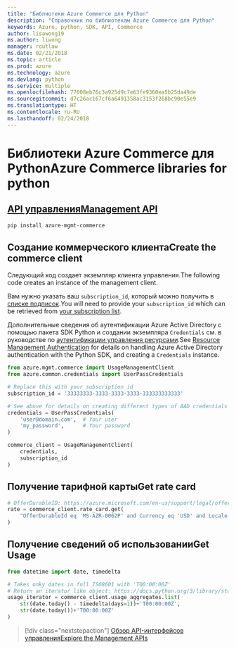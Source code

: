 ```yaml
---
title: "Библиотеки Azure Commerce для Python"
description: "Справочник по библиотекам Azure Commerce для Python"
keywords: Azure, python, SDK, API, Commerce
author: lisawong19
ms.author: liwong
manager: routlaw
ms.date: 02/21/2018
ms.topic: article
ms.prod: azure
ms.technology: azure
ms.devlang: python
ms.service: multiple
ms.openlocfilehash: 77008eb76c3a925d9c7e63fe9360ea5b25da49de
ms.sourcegitcommit: d7c26ac167cf6a6491358ac3153f268bc90e55e9
ms.translationtype: HT
ms.contentlocale: ru-RU
ms.lasthandoff: 02/24/2018
---
```

# <a name="azure-commerce-libraries-for-python"></a><span data-ttu-id="2c42b-104">Библиотеки Azure Commerce для Python</span><span class="sxs-lookup"><span data-stu-id="2c42b-104">Azure Commerce libraries for python</span></span>

## <a name="management-apipythonapioverviewazurecommercemanagement"></a>[<span data-ttu-id="2c42b-105">API управления</span><span class="sxs-lookup"><span data-stu-id="2c42b-105">Management API</span></span>](/python/api/overview/azure/commerce/management)

```bash
pip install azure-mgmt-commerce
```
## <a name="create-the-commerce-client"></a><span data-ttu-id="2c42b-106">Создание коммерческого клиента</span><span class="sxs-lookup"><span data-stu-id="2c42b-106">Create the commerce client</span></span>

<span data-ttu-id="2c42b-107">Следующий код создает экземпляр клиента управления.</span><span class="sxs-lookup"><span data-stu-id="2c42b-107">The following code creates an instance of the management client.</span></span>

<span data-ttu-id="2c42b-108">Вам нужно указать ваш ``subscription_id``, который можно получить в [списке подписок](https://manage.windowsazure.com/#Workspaces/AdminTasks/SubscriptionMapping).</span><span class="sxs-lookup"><span data-stu-id="2c42b-108">You will need to provide your ``subscription_id`` which can be retrieved from [your subscription list](https://manage.windowsazure.com/#Workspaces/AdminTasks/SubscriptionMapping).</span></span>

<span data-ttu-id="2c42b-109">Дополнительные сведения об аутентификации Azure Active Directory с помощью пакета SDK Python и создании экземпляра ``Credentials`` см. в руководстве по [аутентификации управления ресурсами](/python/azure/python-sdk-azure-authenticate).</span><span class="sxs-lookup"><span data-stu-id="2c42b-109">See [Resource Management Authentication](/python/azure/python-sdk-azure-authenticate) for details on handling Azure Active Directory authentication with the Python SDK, and creating a ``Credentials`` instance.</span></span>

```python
from azure.mgmt.commerce import UsageManagementClient
from azure.common.credentials import UserPassCredentials

# Replace this with your subscription id
subscription_id = '33333333-3333-3333-3333-333333333333'

# See above for details on creating different types of AAD credentials
credentials = UserPassCredentials(
    'user@domain.com',  # Your user
    'my_password',      # Your password
)

commerce_client = UsageManagementClient(
    credentials,
    subscription_id
)
``` 

## <a name="get-rate-card"></a><span data-ttu-id="2c42b-110">Получение тарифной карты</span><span class="sxs-lookup"><span data-stu-id="2c42b-110">Get rate card</span></span>

```python
# OfferDurableID: https://azure.microsoft.com/en-us/support/legal/offer-details/
rate = commerce_client.rate_card.get(
    "OfferDurableId eq 'MS-AZR-0062P' and Currency eq 'USD' and Locale eq 'en-US' and RegionInfo eq 'US'"
)
```

## <a name="get-usage"></a><span data-ttu-id="2c42b-111">Получение сведений об использовании</span><span class="sxs-lookup"><span data-stu-id="2c42b-111">Get Usage</span></span>

```python
from datetime import date, timedelta

# Takes onky dates in full ISO8601 with 'T00:00:00Z'
# Return an iterator like object: https://docs.python.org/3/library/stdtypes.html#iterator-types
usage_iterator = commerce_client.usage_aggregates.list(
    str(date.today() - timedelta(days=1))+'T00:00:00Z',
    str(date.today())+'T00:00:00Z'
)
```

> [!div class="nextstepaction"]
> [<span data-ttu-id="2c42b-112">Обзор API-интерфейсов управления</span><span class="sxs-lookup"><span data-stu-id="2c42b-112">Explore the Management APIs</span></span>](/python/api/overview/azure/commerce/management)